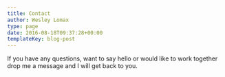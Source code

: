 ```yaml
---
title: Contact
author: Wesley Lomax
type: page
date: 2016-08-18T09:37:28+00:00
templateKey: blog-post
---
```

If you have any questions, want to say hello or would like to work together drop me a message and I will get back to you.

<div role="form" class="wpcf7" id="wpcf7-f3-o1" lang="en-US" dir="ltr">
  <div class="screen-reader-response">
  </div>
</div>